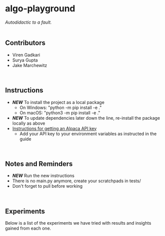 # algo-playground #
*Autodidactic to a fault.*
<br><br>

## Contributors ##
* Viren Gadkari<br>
* Surya Gupta<br>
* Jake Marchewitz<br>
<br>

## Instructions ##
* ***NEW*** To install the project as a local package
    * On Windows: "python -m pip install -e ."<br>
    * On macOS: "python3 -m pip install -e ."<br>
* ***NEW*** To update dependencies later down the line, re-install the package locally as above<br>
* [Instructions for getting an Alpaca API key](https://algotrading101.com/learn/alpaca-trading-api-guide/)
    * Add your API key to your environment variables as instructed in the guide
<br>

## Notes and Reminders ##
* ***NEW*** Run the new instructions
* There is no main.py anymore, create your scratchpads in tests/
* Don't forget to pull before working<br>
<br>

## Experiments ##
Below is a list of the experiments we have tried with results and insights gained from each one.
